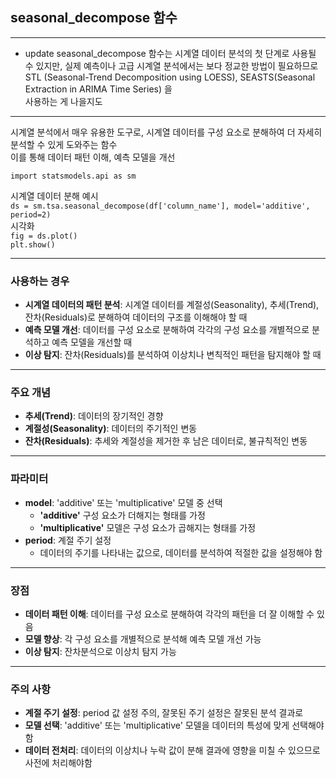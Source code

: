 ## seasonal_decompose 함수
---
* update 
  seasonal_decompose 함수는 시계열 데이터 분석의 첫 단계로 사용될 수 있지만,
  실제 예측이나 고급 시계열 분석에서는 보다 정교한 방법이 필요하므로  
  STL (Seasonal-Trend Decomposition using LOESS), SEASTS(Seasonal Extraction in ARIMA Time Series) 을  
  사용하는 게 나을지도
--- 

시계열 분석에서 매우 유용한 도구로, 시계열 데이터를 구성 요소로 분해하여 더 자세히 분석할 수 있게 도와주는 함수  
이를 통해 데이터 패턴 이해, 예측 모델을 개선

`import statsmodels.api as sm`

시계열 데이터 분해 예시  
`ds = sm.tsa.seasonal_decompose(df['column_name'], model='additive', period=2)`  
시각화  
`fig = ds.plot()`  
`plt.show()`  

---
### 사용하는 경우

- **시계열 데이터의 패턴 분석**: 시계열 데이터를 계절성(Seasonality), 추세(Trend), 잔차(Residuals)로 분해하여 데이터의 구조를 이해해야 할 때
- **예측 모델 개선**: 데이터를 구성 요소로 분해하여 각각의 구성 요소를 개별적으로 분석하고 예측 모델을 개선할 때
- **이상 탐지**: 잔차(Residuals)를 분석하여 이상치나 변칙적인 패턴을 탐지해야 할 때

---

### 주요 개념

- **추세(Trend)**: 데이터의 장기적인 경향
- **계절성(Seasonality)**: 데이터의 주기적인 변동
- **잔차(Residuals)**: 추세와 계절성을 제거한 후 남은 데이터로, 불규칙적인 변동

---

### 파라미터
- **model**: 'additive' 또는 'multiplicative' 모델 중 선택
  - **'additive'** 구성 요소가 더해지는 형태를 가정
  - **'multiplicative'** 모델은 구성 요소가 곱해지는 형태를 가정
- **period**: 계절 주기 설정
  - 데이터의 주기를 나타내는 값으로, 데이터를 분석하여 적절한 값을 설정해야 함
 
---

### 장점
- **데이터 패턴 이해**: 데이터를 구성 요소로 분해하여 각각의 패턴을 더 잘 이해할 수 있음
- **모델 향상**: 각 구성 요소를 개별적으로 분석해 예측 모델 개선 가능
- **이상 탐지**: 잔차분석으로 이상치 탐지 가능

---

### 주의 사항
- **계절 주기 설정**: period 값 설정 주의, 잘못된 주기 설정은 잘못된 분석 결과로
- **모델 선택**: 'additive' 또는 'multiplicative' 모델을 데이터의 특성에 맞게 선택해야함
- **데이터 전처리**: 데이터의 이상치나 누락 값이 분해 결과에 영향을 미칠 수 있으므로 사전에 처리해야함
  
